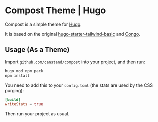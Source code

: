 # Compost Theme | Hugo

Compost is a simple theme for [Hugo](https://gohugo.io).

It is based on the original [hugo-starter-tailwind-basic](https://github.com/bep/hugo-starter-tailwind-basic) and [Congo](https://github.com/jpanther/congo).

## Usage (As a Theme)

Import `github.com/canstand/compost` into your project, and then run:

```bash
hugo mod npm pack
npm install
```

You need to add this to your `config.toml` (the stats are used by the CSS purging):

```toml
[build]
writeStats = true
```

Then run your project as usual.
